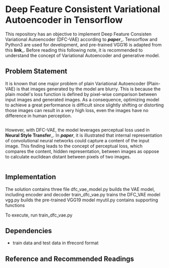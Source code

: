 # Deep Feature Consistent Variational Autoencoder in Tensorflow

This repository has an objective to implement Deep Feature Consisten Variational Autoencoder (DFC-VAE) according to ___paper____.
Tensorflow and Python3 are used for development, and pre-trained VGG16 is adapted from this __link___. 
Before reading this following note, it is recommended to understand the concept of Variational Autoencoder and generative model.

## Problem Statement

It is known that one major problem of plain Variational Autoencoder (Plain-VAE) is that images generated by the model are blurry. 
This is because the plain model's loss function is defined by pixel-wise comparison between input images and generated images. 
As a consequence, optimizing model to achieve a great performance is difficult since slightly shifting or distorting those images can result in a very high loss, 
even the images have no difference in human perception.

<image>

However, with DFC-VAE, the model leverages perceptual loss used in __Neural Style Transfer___.
In ___paper___, it is illustrated that internal representation of convolutional neural networks could capture a content of the input image.
This finding leads to the concept of perceptual loss, which compares the content, hidden representation, between images as oppose to calculate euclidean distant between pixels of two images. 

<image>

## Implementation

The solution contains three file
dfc_vae_model.py
	builds the VAE model, including encoder and decoder
train_dfc_vae.py
	trains the DFC_VAE model
vgg.py
	builds the pre-trained VGG19 model
myutil.py
	contains supporting functions 

To execute, run train_dfc_vae.py

## Dependencies

- train data and test data in tfrecord format



## Reference and Recommended Readings

